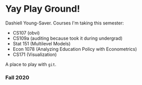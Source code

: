 # Yay Play Ground!

Dashiell Young-Saver. Courses I'm taking this semester:
- CS107 (obvi)
- CS109a (auditing because took it during undergrad)
- Stat 151 (Multilevel Models)
- Econ 1078 (Analyzing Education Policy with Econometrics)
- CS171 (Visualization)

A place to play with `git`.

### Fall 2020
